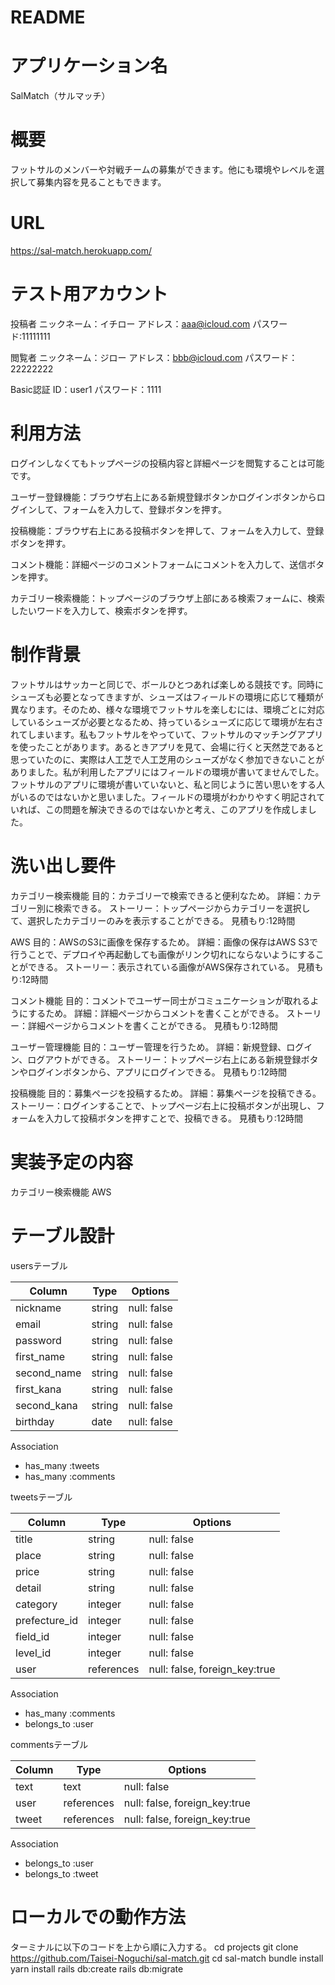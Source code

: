 # README

# アプリケーション名
SalMatch（サルマッチ）

# 概要
フットサルのメンバーや対戦チームの募集ができます。他にも環境やレベルを選択して募集内容を見ることもできます。

# URL
https://sal-match.herokuapp.com/

# テスト用アカウント
投稿者
ニックネーム：イチロー
アドレス：aaa@icloud.com
パスワード:11111111

閲覧者
ニックネーム：ジロー
アドレス：bbb@icloud.com
パスワード：22222222

Basic認証
ID：user1
パスワード：1111

# 利用方法
ログインしなくてもトップページの投稿内容と詳細ページを閲覧することは可能です。

ユーザー登録機能：ブラウザ右上にある新規登録ボタンかログインボタンからログインして、フォームを入力して、登録ボタンを押す。

投稿機能：ブラウザ右上にある投稿ボタンを押して、フォームを入力して、登録ボタンを押す。

コメント機能：詳細ページのコメントフォームにコメントを入力して、送信ボタンを押す。

カテゴリー検索機能：トップページのブラウザ上部にある検索フォームに、検索したいワードを入力して、検索ボタンを押す。

# 制作背景
フットサルはサッカーと同じで、ボールひとつあれば楽しめる競技です。同時にシューズも必要となってきますが、シューズはフィールドの環境に応じて種類が異なります。そのため、様々な環境でフットサルを楽しむには、環境ごとに対応しているシューズが必要となるため、持っているシューズに応じて環境が左右されてしまいます。私もフットサルをやっていて、フットサルのマッチングアプリを使ったことがあります。あるときアプリを見て、会場に行くと天然芝であると思っていたのに、実際は人工芝で人工芝用のシューズがなく参加できないことがありました。私が利用したアプリにはフィールドの環境が書いてませんでした。フットサルのアプリに環境が書いていないと、私と同じように苦い思いをする人がいるのではないかと思いました。フィールドの環境がわかりやすく明記されていれば、この問題を解決できるのではないかと考え、このアプリを作成しました。

# 洗い出し要件
カテゴリー検索機能
目的：カテゴリーで検索できると便利なため。
詳細：カテゴリー別に検索できる。
ストーリー：トップページからカテゴリーを選択して、選択したカテゴリーのみを表示することができる。
見積もり:12時間

AWS
目的：AWSのS3に画像を保存するため。
詳細：画像の保存はAWS S3で行うことで、デプロイや再起動しても画像がリンク切れにならないようにすることができる。
ストーリー：表示されている画像がAWS保存されている。
見積もり:12時間

コメント機能
目的：コメントでユーザー同士がコミュニケーションが取れるようにするため。
詳細：詳細ページからコメントを書くことができる。
ストーリー：詳細ページからコメントを書くことができる。
見積もり:12時間

ユーザー管理機能
目的：ユーザー管理を行うため。
詳細：新規登録、ログイン、ログアウトができる。
ストーリー：トップページ右上にある新規登録ボタンやログインボタンから、アプリにログインできる。
見積もり:12時間

投稿機能
目的：募集ページを投稿するため。
詳細：募集ページを投稿できる。
ストーリー：ログインすることで、トップページ右上に投稿ボタンが出現し、フォームを入力して投稿ボタンを押すことで、投稿できる。
見積もり:12時間

# 実装予定の内容
カテゴリー検索機能
AWS

# テーブル設計
usersテーブル

| Column     | Type    | Options      |
| ---------- | ------- | ------------ |
| nickname   | string  | null: false  |
| email      | string  | null: false  |
| password   | string  | null: false  |
| first_name | string  | null: false  |
| second_name| string  | null: false  |
| first_kana | string  | null: false  |
| second_kana| string  | null: false  |
| birthday   | date    | null: false  |

Association

- has_many :tweets
- has_many :comments

tweetsテーブル

| Column          | Type        | Options                       |
| --------------- | ----------- | ----------------------------- |
| title           | string      | null: false                   |
| place           | string      | null: false                   |
| price           | string      | null: false                   |
| detail          | string      | null: false                   |
| category        | integer     | null: false                   |
| prefecture_id   | integer     | null: false                   |
| field_id        | integer     | null: false                   |
| level_id        | integer     | null: false                   |
| user            | references  | null: false, foreign_key:true |

Association

- has_many :comments
- belongs_to :user

commentsテーブル

| Column          | Type        | Options                       |
| --------------- | ----------- | ----------------------------- |
| text            | text        | null: false                   |
| user            | references  | null: false, foreign_key:true |
| tweet           | references  | null: false, foreign_key:true |

Association

- belongs_to :user
- belongs_to :tweet

# ローカルでの動作方法
ターミナルに以下のコードを上から順に入力する。
cd projects
git clone https://github.com/Taisei-Noguchi/sal-match.git
cd sal-match
bundle install
yarn install
rails db:create
rails db:migrate